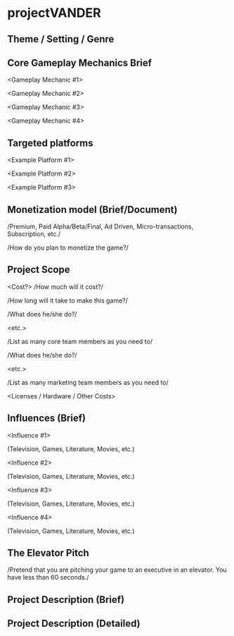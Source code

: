 # projectVANDER
## Theme / Setting / Genre 

<Insert Theme here> 

## Core Gameplay Mechanics Brief 

<Gameplay Mechanic #1> 

<Gameplay Mechanic #2> 

<Gameplay Mechanic #3> 

<Gameplay Mechanic #4> 

## Targeted platforms 

<Example Platform #1> 

<Example Platform #2> 

<Example Platform #3> 

## Monetization model (Brief/Document)  

<Monetization Type> /Premium, Paid Alpha/Beta/Final, Ad Driven, Micro-transactions, Subscription, etc./ 

<Link to Monetization Document>  

/How do you plan to monetize the game?/ 

## Project Scope  

<Game Time Scale> 

<Cost?> /How much will it cost?/ 

<Time Scale> /How long will it take to make this game?/ 

<Team Size> 

<Core Team> 

<Team Member Name> 

/What does he/she do?/ 

<Cost to employ them full time or part time> 

<etc.> 

/List as many core team members as you need to/ 

<Marketing Team> 

<Team Member Name> 

/What does he/she do?/ 

<Cost to employ them full time or part time> 

<etc.> 

/List as many marketing team members as you need to/ 

<Licenses / Hardware / Other Costs> 

<Total Costs with breakdown> 

## Influences (Brief) 

<Influence #1> 

<Medium> (Television, Games, Literature, Movies, etc.) 

<Explain why this is an influence in one paragraph or less> 

<Influence #2> 

<Medium> (Television, Games, Literature, Movies, etc.) 

<Explain why this is an influence in one paragraph or less> 

<Influence #3> 

<Medium> (Television, Games, Literature, Movies, etc.) 

<Explain why this is an influence in one paragraph or less> 

<Influence #4> 

<Medium> (Television, Games, Literature, Movies, etc.) 

<Explain why this is an influence in one paragraph or less> 

## The Elevator Pitch 

<A one sentence pitch for your game> 

/Pretend that you are pitching your game to an executive in an elevator.  You have less than 60 seconds./ 

## Project Description (Brief) 

<Two-Three paragraph description> 

## Project Description (Detailed) 

<Four-Six paragraph project description> 
